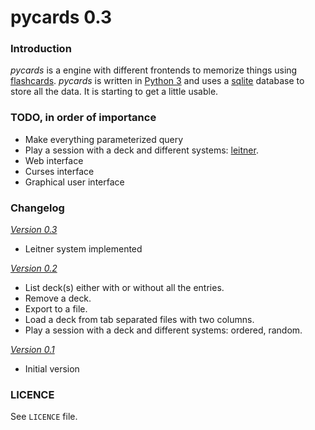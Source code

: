 # pycards 0.3

### Introduction
*pycards* is a engine with different frontends to memorize things using
[flashcards][1]. *pycards* is written in [Python 3][2] and uses a [sqlite][3]
database to store all the data. It is starting to get a little usable.


### TODO, in order of importance
- Make everything parameterized query
- Play a session with a deck and different systems: [leitner][4].
- Web interface
- Curses interface
- Graphical user interface

### Changelog
*[Version 0.3](https://github.com/dopefishh/pycards/releases/tag/v0.3)*
- Leitner system implemented

*[Version 0.2](https://github.com/dopefishh/pycards/releases/tag/v0.2)*
- List deck(s) either with or without all the entries.
- Remove a deck.
- Export to a file.
- Load a deck from tab separated files with two columns.
- Play a session with a deck and different systems: ordered, random.

*[Version 0.1](https://github.com/dopefishh/pycards/releases/tag/v0.1)*
- Initial version

### LICENCE
See `LICENCE` file.

[1]: https://en.wikipedia.org/wiki/Flashcard
[2]: https://www.python.org
[3]: https://www.sqlite.org
[4]: https://en.wikipedia.org/wiki/Leitner_system
